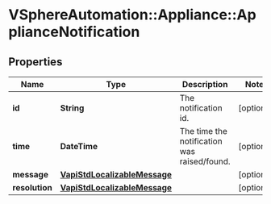 # VSphereAutomation::Appliance::ApplianceNotification

## Properties
Name | Type | Description | Notes
------------ | ------------- | ------------- | -------------
**id** | **String** | The notification id. | [optional] 
**time** | **DateTime** | The time the notification was raised/found. | [optional] 
**message** | [**VapiStdLocalizableMessage**](VapiStdLocalizableMessage.md) |  | [optional] 
**resolution** | [**VapiStdLocalizableMessage**](VapiStdLocalizableMessage.md) |  | [optional] 


